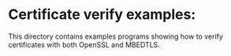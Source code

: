 Certificate verify examples:
===========================

This directory contains examples programs showing how to verify certificates
with both OpenSSL and MBEDTLS.
